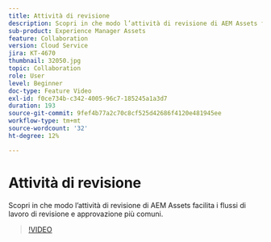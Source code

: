 ```yaml
---
title: Attività di revisione
description: Scopri in che modo l’attività di revisione di AEM Assets facilita i flussi di lavoro di revisione e approvazione più comuni.
sub-product: Experience Manager Assets
feature: Collaboration
version: Cloud Service
jira: KT-4670
thumbnail: 32050.jpg
topic: Collaboration
role: User
level: Beginner
doc-type: Feature Video
exl-id: f0ce734b-c342-4005-96c7-185245a1a3d7
duration: 193
source-git-commit: 9fef4b77a2c70c8cf525d42686f4120e481945ee
workflow-type: tm+mt
source-wordcount: '32'
ht-degree: 12%

---
```


# Attività di revisione

Scopri in che modo l’attività di revisione di AEM Assets facilita i flussi di lavoro di revisione e approvazione più comuni.

>[!VIDEO](https://video.tv.adobe.com/v/32050?quality=12&learn=on)
